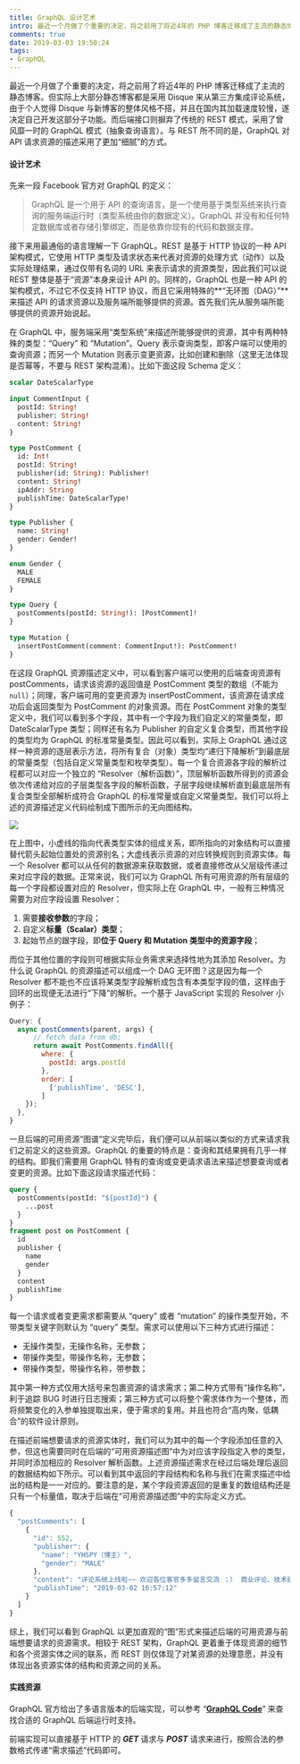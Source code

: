 ```yaml
---
title: GraphQL 设计艺术
intro: 最近一个月做了个重要的决定，将之前用了将近4年的 PHP 博客迁移成了主流的静态博客。但实际上大部分静态博客都是采用 Disque 来从第三方集成评论系统，由于个人觉得 Disque 与新博客的整体风格不搭，并且在国内其加载速度较慢，遂决定自己开发这部分子功能。而后端接口则摒弃了传统的 REST 模式，采用了曾风靡一时的 GraphQL 模式（抽象查询语言）。与 REST 所不同的是，GraphQL 对 API 请求资源的描述采用了更加“细腻”的方式。
comments: true
date: 2019-03-03 19:50:24
tags:
- GraphQL
---
```


最近一个月做了个重要的决定，将之前用了将近4年的 PHP 博客迁移成了主流的静态博客。但实际上大部分静态博客都是采用 Disque 来从第三方集成评论系统，由于个人觉得 Disque 与新博客的整体风格不搭，并且在国内其加载速度较慢，遂决定自己开发这部分子功能。而后端接口则摒弃了传统的 REST 模式，采用了曾风靡一时的 GraphQL 模式（抽象查询语言）。与 REST 所不同的是，GraphQL 对 API 请求资源的描述采用了更加“细腻”的方式。

#### 设计艺术

先来一段 Facebook 官方对 GraphQL 的定义：

> GraphQL 是一个用于 API 的查询语言，是一个使用基于类型系统来执行查询的服务端运行时（类型系统由你的数据定义）。GraphQL 并没有和任何特定数据库或者存储引擎绑定，而是依靠你现有的代码和数据支撑。

接下来用最通俗的语言理解一下 GraphQL。REST 是基于 HTTP 协议的一种 API 架构模式，它使用 HTTP 类型及请求状态来代表对资源的处理方式（动作）以及实际处理结果，通过仅带有名词的 URL 来表示请求的资源类型，因此我们可以说 REST 整体是基于“资源”本身来设计 API 的。同样的，GraphQL 也是一种 API 的架构模式，不过它不仅支持 HTTP 协议，而且它采用特殊的**“无环图（DAG）”**来描述 API 的请求资源以及服务端所能够提供的资源。首先我们先从服务端所能够提供的资源开始说起。

在 GraphQL 中，服务端采用“类型系统”来描述所能够提供的资源，其中有两种特殊的类型：“Query” 和 “Mutation”。Query 表示查询类型，即客户端可以使用的查询资源；而另一个 Mutation 则表示变更资源，比如创建和删除（这里无法体现是否幂等，不要与 REST 架构混淆）。比如下面这段 Schema 定义：

```graphql
scalar DateScalarType

input CommentInput {
  postId: String!
  publisher: String!
  content: String!
}

type PostComment {
  id: Int!
  postId: String!
  publisher(id: String): Publisher!
  content: String!
  ipAddr: String
  publishTime: DateScalarType!
}

type Publisher {
  name: String!
  gender: Gender!
}

enum Gender {
  MALE
  FEMALE
}

type Query {
  postComments(postId: String!): [PostComment]!
}

type Mutation {
  insertPostComment(comment: CommentInput!): PostComment!
}
```

在这段 GraphQL 资源描述定义中，可以看到客户端可以使用的后端查询资源有 postComments，请求该资源的返回值是 PostComment 类型的数组（不能为 `null`）；同理，客户端可用的变更资源为 insertPostComment，该资源在请求成功后会返回类型为 PostComment 的对象资源。而在 PostComment 对象的类型定义中，我们可以看到多个字段，其中有一个字段为我们自定义的常量类型，即 DateScalarType 类型；同样还有名为 Publisher 的自定义复合类型，而其他字段的类型均为 GraphQL 的标准常量类型。因此可以看到，实际上 GraphQL 通过这样一种资源的逐层表示方法，将所有复合（对象）类型均“递归下降解析”到最底层的常量类型（包括自定义常量类型和枚举类型）。每一个复合资源各字段的解析过程都可以对应一个独立的 “Resolver（解析函数）”，顶层解析函数所得到的资源会依次传递给对应的子层类型各字段的解析函数，子层字段继续解析直到最底层所有复合类型全部解析成符合 GraphQL 的标准常量或自定义常量类型。我们可以将上述的资源描述定义代码绘制成下图所示的无向图结构。

![](1.png)

在上图中，小虚线的指向代表类型实体的组成关系，即所指向的对象结构可以直接替代箭头起始位置处的资源别名；大虚线表示资源的对应转换规则到资源实体。每一个 Resolver 都可以从任何的数据源来获取数据，或者直接修改从父层级传递过来对应字段的数据。正常来说，我们可以为 GraphQL 所有可用资源的所有层级的每一个字段都设置对应的 Resolver，但实际上在 GraphQL 中，一般有三种情况需要为对应字段设置 Resolver：

1. 需要**接收参数**的字段；
2. 自定义**标量（Scalar）类型**；
3. 起始节点的跟字段，即**位于 Query 和 Mutation 类型中的资源字段**；

而位于其他位置的字段则可根据实际业务需求来选择性地为其添加 Resolver。为什么说 GraphQL 的资源描述可以组成一个 DAG 无环图？这是因为每一个 Resolver 都不能也不应该将某类型字段解析成包含有本类型字段的值，这样由于回环的出现便无法进行“下降”的解析。一个基于 JavaScript 实现的 Resolver 小例子：

```javascript
Query: {
  async postComments(parent, args) {
      // fetch data from db; 
      return await PostComments.findAll({
        where: {
          postId: args.postId
        },
        order: [
          ['publishTime', 'DESC'],
        ]
    });
  },
}
```

一旦后端的可用资源“图谱”定义完毕后，我们便可以从前端以类似的方式来请求我们之前定义的这些资源。GraphQL 的重要的特点是：查询和其结果拥有几乎一样的结构。即我们需要用 GraphQL 特有的查询或变更请求语法来描述想要查询或者变更的资源。比如下面这段请求描述代码：

```GraphQL
query {
  postComments(postId: "${postId}") {
    ...post
  }
}
fragment post on PostComment {
  id
  publisher {
    name
    gender
  }
  content
  publishTime
}
```
每一个请求或者变更需求都需要从 “query” 或者 “mutation” 的操作类型开始，不带类型关键字则默认为 “query” 类型。需求可以使用以下三种方式进行描述：


* 无操作类型，无操作名称，无参数；
* 带操作类型，带操作名称，无参数；
* 带操作类型，带操作名称，带参数；

其中第一种方式仅用大括号来包裹资源的请求需求；第二种方式带有“操作名称”，利于追踪 BUG 时进行日志搜索；第三种方式可以将整个需求体作为一个整体，而将频繁变化的入参单独提取出来，便于需求的复用。并且也符合“高内聚，低耦合”的软件设计原则。

在描述前端想要请求的资源实体时，我们可以为其中的每一个字段添加任意的入参，但这也需要同时在后端的“可用资源描述图”中为对应该字段指定入参的类型，并同时添加相应的 Resolver 解析函数。上述资源描述需求在经过后端处理后返回的数据结构如下所示。可以看到其中返回的字段结构和名称与我们在需求描述中给出的结构是一一对应的。要注意的是，某个字段资源返回的是重复的数组结构还是只有一个标量值，取决于后端在“可用资源描述图”中的实际定义方式。

```javascript
{
  "postComments": [
    { 
      "id": 552,
      "publisher": {
        "name": "YHSPY（博主）",
        "gender": "MALE"
      },
      "content": "评论系统上线啦~~ 欢迎各位客官多多留言交流 ；） 商业评论、技术研究、生活琐事 and 创业思考。",
      "publishTime": "2019-03-02 16:57:12"
    }
  ]
}
```

综上，我们可以看到 GraphQL 以更加直观的“图”形式来描述后端的可用资源与前端想要请求的资源需求。相较于 REST 架构，GraphQL 更着重于体现资源的细节和各个资源实体之间的联系，而 REST 则仅体现了对某资源的处理意愿，并没有体现出各资源实体的结构和资源之间的关系。


#### 实践资源

GraphQL 官方给出了多语言版本的后端实现，可以参考 “<b>[GraphQL Code](http://graphql.cn/code/)</b>” 来查找合适的 GraphQL 后端运行时支持。

前端实现可以直接基于 HTTP 的 ***GET*** 请求与 ***POST*** 请求来进行，按照合法的参数格式传递“需求描述”代码即可。
